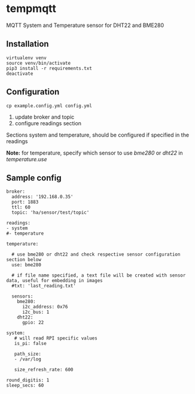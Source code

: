 # tempmqtt

MQTT System and Temperature sensor for DHT22 and BME280

## Installation

```
virtualenv venv
source venv/bin/activate
pip3 install -r requirements.txt
deactivate
```

## Configuration

```
cp example.config.yml config.yml
```

1. update broker and topic
2. configure readings section

Sections system and temperature, should be configured if specified in the readings

**Note:** for temperature, specify which sensor to use *bme280* or *dht22* in *temperature.use*

## Sample config

```
broker:
  address: '192.168.0.35'
  port: 1883
  ttl: 60
  topic: 'ha/sensor/test/topic'

readings:
- system
#- temperature

temperature:

  # use bme280 or dht22 and check respective sensor configuration section below
  use: bme280
  
  # if file name specified, a text file will be created with sensor data, useful for embedding in images
  #txt: 'last_reading.txt'

  sensors:
    bme280:
      i2c_address: 0x76
      i2c_bus: 1
    dht22:
      gpio: 22

system:
   # will read RPI specific values
   is_pi: false
   
   path_size:
   - /var/log
   
   size_refresh_rate: 600

round_digitis: 1
sleep_secs: 60
```
